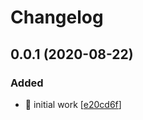 # Changelog

<a name="0.0.1"></a>
## 0.0.1 (2020-08-22)

### Added

- 🎉 initial work [[e20cd6f](https://github.com/amoutonbrady/gupload/commit/e20cd6fd921b2264078f46f6b1d19f55e1b1386b)]



